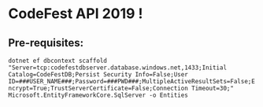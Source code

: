 
# CodeFest API 2019 !

## Pre-requisites:

``dotnet ef dbcontext scaffold "Server=tcp:codefestdbserver.database.windows.net,1433;Initial Catalog=CodeFestDB;Persist Security Info=False;User ID=###USER_NAME###;Password=###PWD###;MultipleActiveResultSets=False;Encrypt=True;TrustServerCertificate=False;Connection Timeout=30;" Microsoft.EntityFrameworkCore.SqlServer -o Entities
``
